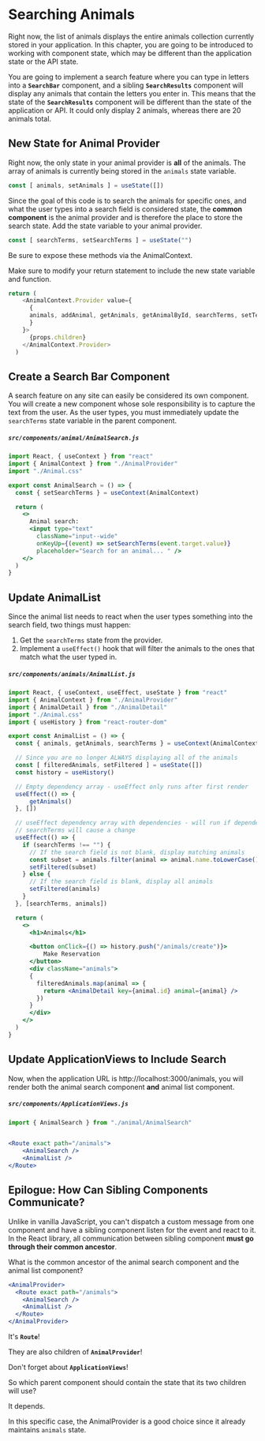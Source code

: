 # Searching Animals

Right now, the list of animals displays the entire animals collection currently stored in your application. In this chapter, you are going to be introduced to working with component state, which may be different than the application state or the API state.

You are going to implement a search feature where you can type in letters into a **`SearchBar`** component, and a sibling **`SearchResults`** component will display any animals that contain the letters you enter in. This means that the state of the **`SearchResults`** component will be different than the state of the application or API. It could only display 2 animals, whereas there are 20 animals total.

## New State for Animal Provider

Right now, the only state in your animal provider is **all** of the animals. The array of animals is currently being stored in the `animals` state variable.

```js
const [ animals, setAnimals ] = useState([])
```

Since the goal of this code is to search the animals for specific ones, and what the user types into a search field is considered state, the **common component** is the animal provider and is therefore the place to store the search state. Add the state variable to your animal provider.

```js
const [ searchTerms, setSearchTerms ] = useState("")
```
Be sure to expose these methods via the AnimalContext.

Make sure to modify your return statement to include the new state variable and function.

```js
return (
    <AnimalContext.Provider value={
      {
      animals, addAnimal, getAnimals, getAnimalById, searchTerms, setTerms
      }
    }>
      {props.children}
    </AnimalContext.Provider>
  )
```

## Create a Search Bar Component

A search feature on any site can easily be considered its own component. You will create a new component whose sole responsibility is to capture the text from the user. As the user types, you must immediately update the `searchTerms` state variable in the parent component.

##### **`src/components/animal/AnimalSearch.js`**

```jsx
import React, { useContext } from "react"
import { AnimalContext } from "./AnimalProvider"
import "./Animal.css"

export const AnimalSearch = () => {
  const { setSearchTerms } = useContext(AnimalContext)

  return (
    <>
      Animal search:
      <input type="text"
        className="input--wide"
        onKeyUp={(event) => setSearchTerms(event.target.value)}
        placeholder="Search for an animal... " />
    </>
  )
}
```

## Update AnimalList

Since the animal list needs to react when the user types something into the search field, two things must happen:

1. Get the `searchTerms` state from the provider.
2. Implement a `useEffect()` hook that will filter the animals to the ones that match what the user typed in.

##### **`src/components/animals/AnimalList.js`**

```jsx
import React, { useContext, useEffect, useState } from "react"
import { AnimalContext } from "./AnimalProvider"
import { AnimalDetail } from "./AnimalDetail"
import "./Animal.css"
import { useHistory } from "react-router-dom"

export const AnimalList = () => {
  const { animals, getAnimals, searchTerms } = useContext(AnimalContext)

  // Since you are no longer ALWAYS displaying all of the animals
  const [ filteredAnimals, setFiltered ] = useState([])
  const history = useHistory()

  // Empty dependency array - useEffect only runs after first render
  useEffect(() => {
      getAnimals()
  }, [])

  // useEffect dependency array with dependencies - will run if dependency changes (state)
  // searchTerms will cause a change
  useEffect(() => {
    if (searchTerms !== "") {
      // If the search field is not blank, display matching animals
      const subset = animals.filter(animal => animal.name.toLowerCase().includes(searchTerms))
      setFiltered(subset)
    } else {
      // If the search field is blank, display all animals
      setFiltered(animals)
    }
  }, [searchTerms, animals])

  return (
    <>
      <h1>Animals</h1>

      <button onClick={() => history.push("/animals/create")}>
          Make Reservation
      </button>
      <div className="animals">
      {
        filteredAnimals.map(animal => {
          return <AnimalDetail key={animal.id} animal={animal} />
        })
      }
      </div>
    </>
  )
}
```

## Update ApplicationViews to Include Search

Now, when the application URL is http://localhost:3000/animals, you will render both the animal search component **and** animal list component.

##### **`src/components/ApplicationViews.js`**

```jsx
import { AnimalSearch } from "./animal/AnimalSearch"


<Route exact path="/animals">
    <AnimalSearch />
    <AnimalList />
</Route>
```

## Epilogue: How Can Sibling Components Communicate?

Unlike in vanilla JavaScript, you can't dispatch a custom message from one component and have a sibling component listen for the event and react to it. In the React library, all communication between sibling component **must go through their common ancestor**.

What is the common ancestor of the animal search component and the animal list component?

```jsx
<AnimalProvider>
  <Route exact path="/animals">
    <AnimalSearch />
    <AnimalList />
  </Route>
</AnimalProvider>
```

It's **`Route`**!

They are also children of **`AnimalProvider`**!

Don't forget about **`ApplicationViews`**!

So which parent component should contain the state that its two children will use?

It depends.

In this specific case, the AnimalProvider is a good choice since it already maintains `animals` state.
